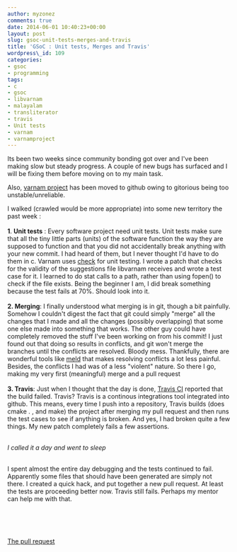 ```yaml
---
author: myzonez
comments: true
date: 2014-06-01 10:40:23+00:00
layout: post
slug: gsoc-unit-tests-merges-and-travis
title: 'GSoC : Unit tests, Merges and Travis'
wordpress\_id: 109
categories:
- gsoc
- programming
tags:
- c
- gsoc
- libvarnam
- malayalam
- transliterator
- travis
- Unit tests
- varnam
- varnamproject
---
```


Its been two weeks since community bonding got over and I've been making slow but steady progress. A couple of new bugs has surfaced and I will be fixing them before moving on to my main task.

Also, [varnam project](https://github.com/varnamproject/) has been moved to github owing to gitorious being too unstable/unreliable.

I walked (crawled would be more appropriate) into some new territory the past week :
<br/><br/>
**1**. **Unit tests** : Every software project need unit tests. Unit tests make sure that all the tiny little parts (units) of the software function the way they are supposed to function and that you did not accidentally break anything with your new commit. I had heard of them, but I never thought I'd have to do them in c. Varnam uses [check](http://check.sourceforge.net/) for unit testing. I wrote a patch that checks for the validity of the suggestions file libvarnam receives and wrote a test case for it. I learned to do stat calls to a path, rather than using fopen() to check if the file exists. Being the beginner I am, I did break something because the test fails at 70%. Should look into it.
<br/><br/>
**2. Merging**: I finally understood what merging is in git, though a bit painfully. Somehow I couldn't digest the fact that git could simply "merge" all the changes that I made and all the changes (possibly overlapping) that some one else made into something that works. The other guy could have completely removed the stuff I've been working on from his commit! I just found out that doing so results in conflicts, and git won't merge the branches until the conflicts are resolved. Bloody mess. Thankfully, there are wonderful tools like [meld](http://meldmerge.org/) that makes resolving conflicts a lot less painful. Besides, the conflicts I had was of a less "violent" nature. So there I go, making my very first (meaningful) merge and a pull request
<br/><br/>
**3. Travis**: Just when I thought that the day is done, [Travis CI](https://travis-ci.org/) reported that the build failed. Travis? Travis is a continous integrations tool integrated into github. This means, every time I push into a repository, Travis builds (does cmake . , and make) the project after merging my pull request and then runs the test cases to see if anything is broken. And yes, I had broken quite a few things. My new patch completely fails a few assertions.
<br/><br/>

_I called it a day and went to sleep_
<br/><br/>



I spent almost the entire day debugging and the tests continued to fail. Apparently some files that should have been generated are simply not there. I created a quick hack, and put together a new pull request. At least the tests are proceeding better now. Travis still fails. Perhaps my mentor can help me with that.

<br/><br/><br/>





[The pull request](https://github.com/varnamproject/libvarnam/pull/47)
